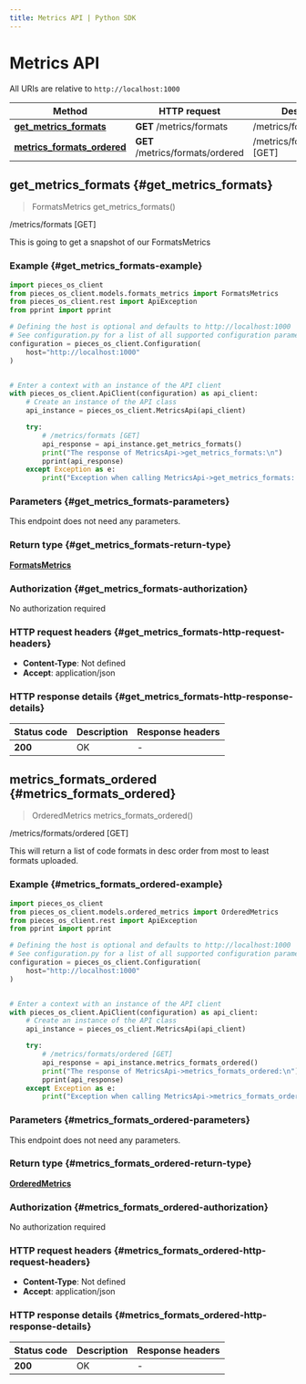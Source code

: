 ```yaml
---
title: Metrics API | Python SDK
---
```


# Metrics API

All URIs are relative to `http://localhost:1000`

Method | HTTP request | Description
------------- | ------------- | -------------
[**get_metrics_formats**](MetricsApi#get_metrics_formats) | **GET** /metrics/formats | /metrics/formats [GET]
[**metrics_formats_ordered**](MetricsApi#metrics_formats_ordered) | **GET** /metrics/formats/ordered | /metrics/formats/ordered [GET]


## **get_metrics_formats** {#get_metrics_formats}
> FormatsMetrics get_metrics_formats()

/metrics/formats [GET]

This is going to get a snapshot of our FormatsMetrics

### Example {#get_metrics_formats-example}


```python
import pieces_os_client
from pieces_os_client.models.formats_metrics import FormatsMetrics
from pieces_os_client.rest import ApiException
from pprint import pprint

# Defining the host is optional and defaults to http://localhost:1000
# See configuration.py for a list of all supported configuration parameters.
configuration = pieces_os_client.Configuration(
    host="http://localhost:1000"
)


# Enter a context with an instance of the API client
with pieces_os_client.ApiClient(configuration) as api_client:
    # Create an instance of the API class
    api_instance = pieces_os_client.MetricsApi(api_client)

    try:
        # /metrics/formats [GET]
        api_response = api_instance.get_metrics_formats()
        print("The response of MetricsApi->get_metrics_formats:\n")
        pprint(api_response)
    except Exception as e:
        print("Exception when calling MetricsApi->get_metrics_formats: %s\n" % e)
```



### Parameters {#get_metrics_formats-parameters}

This endpoint does not need any parameters.

### Return type {#get_metrics_formats-return-type}

[**FormatsMetrics**](../models/FormatsMetrics)

### Authorization {#get_metrics_formats-authorization}

No authorization required

### HTTP request headers {#get_metrics_formats-http-request-headers}

 - **Content-Type**: Not defined
 - **Accept**: application/json


### HTTP response details {#get_metrics_formats-http-response-details}

| Status code | Description | Response headers |
|-------------|-------------|------------------|
**200** | OK |  -  |

## **metrics_formats_ordered** {#metrics_formats_ordered}
> OrderedMetrics metrics_formats_ordered()

/metrics/formats/ordered [GET]

This will return a list of code formats in desc order from most to least formats uploaded.

### Example {#metrics_formats_ordered-example}


```python
import pieces_os_client
from pieces_os_client.models.ordered_metrics import OrderedMetrics
from pieces_os_client.rest import ApiException
from pprint import pprint

# Defining the host is optional and defaults to http://localhost:1000
# See configuration.py for a list of all supported configuration parameters.
configuration = pieces_os_client.Configuration(
    host="http://localhost:1000"
)


# Enter a context with an instance of the API client
with pieces_os_client.ApiClient(configuration) as api_client:
    # Create an instance of the API class
    api_instance = pieces_os_client.MetricsApi(api_client)

    try:
        # /metrics/formats/ordered [GET]
        api_response = api_instance.metrics_formats_ordered()
        print("The response of MetricsApi->metrics_formats_ordered:\n")
        pprint(api_response)
    except Exception as e:
        print("Exception when calling MetricsApi->metrics_formats_ordered: %s\n" % e)
```



### Parameters {#metrics_formats_ordered-parameters}

This endpoint does not need any parameters.

### Return type {#metrics_formats_ordered-return-type}

[**OrderedMetrics**](../models/OrderedMetrics)

### Authorization {#metrics_formats_ordered-authorization}

No authorization required

### HTTP request headers {#metrics_formats_ordered-http-request-headers}

 - **Content-Type**: Not defined
 - **Accept**: application/json


### HTTP response details {#metrics_formats_ordered-http-response-details}

| Status code | Description | Response headers |
|-------------|-------------|------------------|
**200** | OK |  -  |


